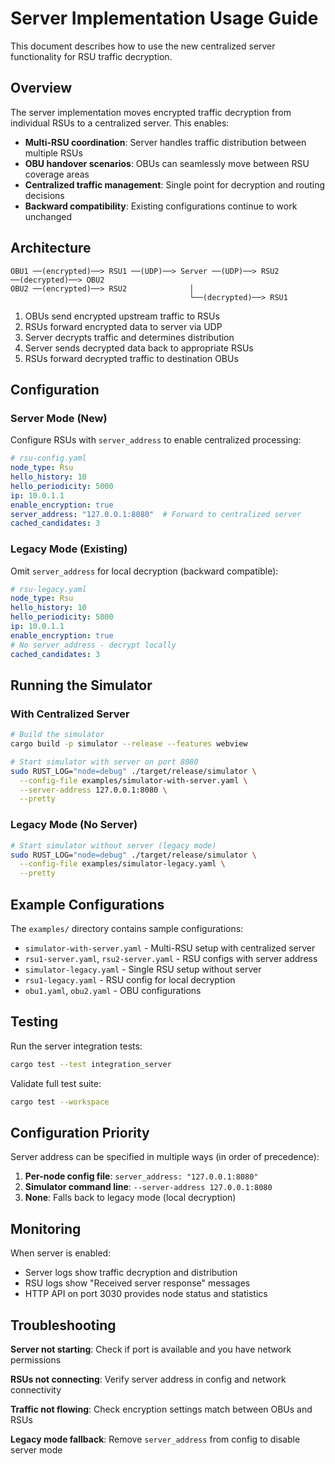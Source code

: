 # Server Implementation Usage Guide

This document describes how to use the new centralized server functionality for RSU traffic decryption.

## Overview

The server implementation moves encrypted traffic decryption from individual RSUs to a centralized server. This enables:

- **Multi-RSU coordination**: Server handles traffic distribution between multiple RSUs
- **OBU handover scenarios**: OBUs can seamlessly move between RSU coverage areas
- **Centralized traffic management**: Single point for decryption and routing decisions
- **Backward compatibility**: Existing configurations continue to work unchanged

## Architecture

```
OBU1 ──(encrypted)──> RSU1 ──(UDP)──> Server ──(UDP)──> RSU2 ──(decrypted)──> OBU2
OBU2 ──(encrypted)──> RSU2              │
                                        └──(decrypted)──> RSU1
```

1. OBUs send encrypted upstream traffic to RSUs
2. RSUs forward encrypted data to server via UDP
3. Server decrypts traffic and determines distribution
4. Server sends decrypted data back to appropriate RSUs
5. RSUs forward decrypted traffic to destination OBUs

## Configuration

### Server Mode (New)

Configure RSUs with `server_address` to enable centralized processing:

```yaml
# rsu-config.yaml
node_type: Rsu
hello_history: 10
hello_periodicity: 5000
ip: 10.0.1.1
enable_encryption: true
server_address: "127.0.0.1:8080"  # Forward to centralized server
cached_candidates: 3
```

### Legacy Mode (Existing)

Omit `server_address` for local decryption (backward compatible):

```yaml
# rsu-legacy.yaml
node_type: Rsu
hello_history: 10
hello_periodicity: 5000
ip: 10.0.1.1
enable_encryption: true
# No server_address - decrypt locally
cached_candidates: 3
```

## Running the Simulator

### With Centralized Server

```bash
# Build the simulator
cargo build -p simulator --release --features webview

# Start simulator with server on port 8080
sudo RUST_LOG="node=debug" ./target/release/simulator \
  --config-file examples/simulator-with-server.yaml \
  --server-address 127.0.0.1:8080 \
  --pretty
```

### Legacy Mode (No Server)

```bash
# Start simulator without server (legacy mode)
sudo RUST_LOG="node=debug" ./target/release/simulator \
  --config-file examples/simulator-legacy.yaml \
  --pretty
```

## Example Configurations

The `examples/` directory contains sample configurations:

- `simulator-with-server.yaml` - Multi-RSU setup with centralized server
- `rsu1-server.yaml`, `rsu2-server.yaml` - RSU configs with server address
- `simulator-legacy.yaml` - Single RSU setup without server
- `rsu1-legacy.yaml` - RSU config for local decryption
- `obu1.yaml`, `obu2.yaml` - OBU configurations

## Testing

Run the server integration tests:

```bash
cargo test --test integration_server
```

Validate full test suite:

```bash
cargo test --workspace
```

## Configuration Priority

Server address can be specified in multiple ways (in order of precedence):

1. **Per-node config file**: `server_address: "127.0.0.1:8080"`
2. **Simulator command line**: `--server-address 127.0.0.1:8080`
3. **None**: Falls back to legacy mode (local decryption)

## Monitoring

When server is enabled:

- Server logs show traffic decryption and distribution
- RSU logs show "Received server response" messages
- HTTP API on port 3030 provides node status and statistics

## Troubleshooting

**Server not starting**: Check if port is available and you have network permissions

**RSUs not connecting**: Verify server address in config and network connectivity

**Traffic not flowing**: Check encryption settings match between OBUs and RSUs

**Legacy mode fallback**: Remove `server_address` from config to disable server mode